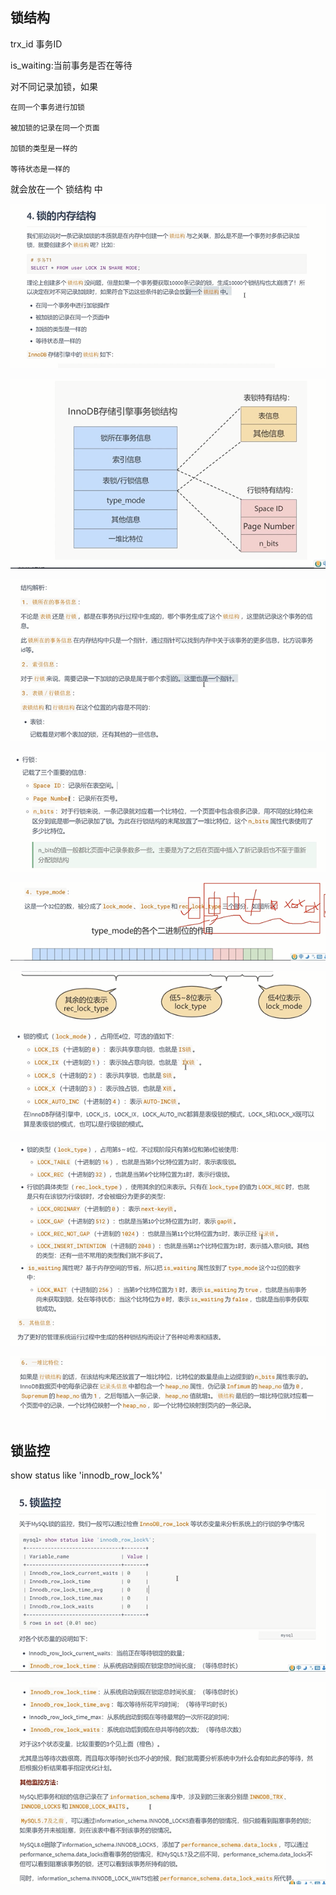 锁结构
---
trx_id 事务ID

is_waiting:当前事务是否在等待

对不同记录加锁，如果

    在同一个事务进行加锁
    
    被加锁的记录在同一个页面
    
    加锁的类型是一样的
    
    等待状态是一样的

就会放在一个 锁结构 中

![img_380.png](img_380.png)

![img_381.png](img_381.png)

![img_382.png](img_382.png)

![img_383.png](img_383.png)

![img_384.png](img_384.png)

![img_385.png](img_385.png)

![img_386.png](img_386.png)

![img_387.png](img_387.png)

锁监控
---

show status like 'innodb_row_lock%'

![img_388.png](img_388.png)

![img_389.png](img_389.png)